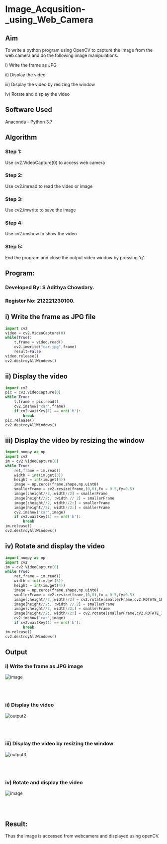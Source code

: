 # Image_Acqusition-_using_Web_Camera
## Aim
 
To write a python program using OpenCV to capture the image from the web camera and do the following image manipulations.

i) Write the frame as JPG

ii) Display the video

iii) Display the video by resizing the window

iv) Rotate and display the video

## Software Used
Anaconda - Python 3.7
## Algorithm
### Step 1:
Use cv2.VideoCapture(0) to access web camera
<br>

### Step 2:
Use cv2.imread to read the video or image
<br>

### Step 3:
Use cv2.imwrite to save the image
<br>

### Step 4:
Use cv2.imshow to show the video
<br>

### Step 5:
End the program and close the output video window by pressing 'q'.
<br>

## Program:
### Developed By: S Adithya Chowdary.
### Register No: 212221230100.

## i) Write the frame as JPG file
```python
import cv2
video = cv2.VideoCapture(0)
while(True):
    t,frame = video.read()
    cv2.imwrite("car.jpg",frame)
    result=False
video.release()
cv2.destroyAllWindows()
```
## ii) Display the video
```python
import cv2
pic = cv2.VideoCapture(0)
while True:
    t,frame = pic.read()
    cv2.imshow('car',frame)
    if cv2.waitKey(1) == ord('b'):
        break
pic.release()
cv2.destroyAllWindows()
```
## iii) Display the video by resizing the window
```python
import numpy as np
import cv2
im = cv2.VideoCapture(0)
while True:
    ret,frame = im.read()
    width = int(im.get(3))
    height = int(im.get(4))
    image = np.zeros(frame.shape,np.uint8)
    smallerFrame = cv2.resize(frame,(0,0),fx = 0.5,fy=0.5)
    image[:height//2,:width//2] = smallerFrame
    image[height//2:, :width // 2] = smallerFrame
    image[:height//2, width//2:] = smallerFrame
    image[height//2:, width//2:] = smallerFrame
    cv2.imshow('car',image)
    if cv2.waitKey(1) == ord('b'):
        break
im.release()
cv2.destroyAllWindows()
```
## iv) Rotate and display the video
```python
import numpy as np
import cv2
im = cv2.VideoCapture(0)
while True:
    ret,frame = im.read()
    width = int(im.get(3))
    height = int(im.get(4))
    image = np.zeros(frame.shape,np.uint8)
    smallerFrame = cv2.resize(frame,(0,0),fx = 0.5,fy=0.5)
    image[:height//2,:width//2] = cv2.rotate(smallerFrame,cv2.ROTATE_180)
    image[height//2:, :width // 2] = smallerFrame
    image[:height//2, width//2:] = smallerFrame
    image[height//2:, width//2:] = cv2.rotate(smallerFrame,cv2.ROTATE_180)
    cv2.imshow('car',image)
    if cv2.waitKey(1) == ord('b'):
        break
im.release()
cv2.destroyAllWindows()
```
## Output

### i) Write the frame as JPG image
![image](https://github.com/Adithya-Siddam/Image_Acqusition-_using_Web_Camera/assets/93427248/edbc9572-84c4-492b-9449-71190f6d60c2)

</br>
</br>


### ii) Display the video
![output2](https://github.com/Adithya-Siddam/Image_Acqusition-_using_Web_Camera/assets/93427248/0f0a877e-6499-4404-bc07-b80858859812)

</br>
</br>


### iii) Display the video by resizing the window
![output3](https://github.com/Adithya-Siddam/Image_Acqusition-_using_Web_Camera/assets/93427248/f9dc5270-52e8-4c0a-be5f-cc38156e56a4)

</br>
</br>



### iv) Rotate and display the video
![image](https://github.com/Adithya-Siddam/Image_Acqusition-_using_Web_Camera/assets/93427248/3814e99d-ff7b-4206-b49a-57e33fd7802e)

</br>
</br>

## Result:
Thus the image is accessed from webcamera and displayed using openCV.

